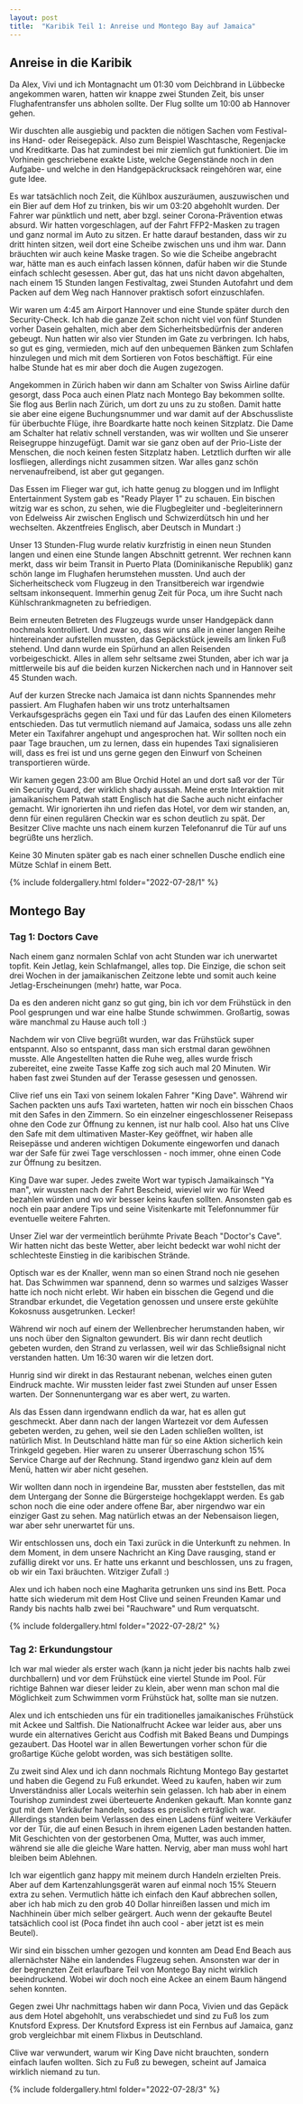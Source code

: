 ```yaml
---
layout: post
title:  "Karibik Teil 1: Anreise und Montego Bay auf Jamaica"
---
```


## Anreise in die Karibik
Da Alex, Vivi und ich Montagnacht um 01:30 vom Deichbrand in Lübbecke angekommen waren, hatten wir knappe zwei Stunden Zeit, bis unser Flughafentransfer uns abholen sollte.
Der Flug sollte um 10:00 ab Hannover gehen.

Wir duschten alle ausgiebig und packten die nötigen Sachen vom Festival- ins Hand- oder Reisegepäck. 
Also zum Beispiel Waschtasche, Regenjacke und Kreditkarte.
Das hat zumindest bei mir ziemlich gut funktioniert. 
Die im Vorhinein geschriebene exakte Liste, welche Gegenstände noch in den Aufgabe- und welche in den Handgepäckrucksack reingehören war, eine gute Idee.

Es war tatsächlich noch Zeit, die Kühlbox auszuräumen, auszuwischen und ein Bier auf dem Hof zu trinken, bis wir um 03:20 abgehohlt wurden.
Der Fahrer war pünktlich und nett, aber bzgl. seiner Corona-Prävention etwas absurd.
Wir hatten vorgeschlagen, auf der Fahrt FFP2-Masken zu tragen und ganz normal im Auto zu sitzen.
Er hatte darauf bestanden, dass wir zu dritt hinten sitzen, weil dort eine Scheibe zwischen uns und ihm war.
Dann bräuchten wir auch keine Maske tragen.
So wie die Scheibe angebracht war, hätte man es auch einfach lassen können, dafür haben wir die Stunde einfach schlecht gesessen.
Aber gut, das hat uns nicht davon abgehalten, nach einem 15 Stunden langen Festivaltag, zwei Stunden Autofahrt und dem Packen auf dem Weg nach Hannover praktisch sofort einzuschlafen.

Wir waren um 4:45 am Airport Hannover und eine Stunde später durch den Security-Check.
Ich hab die ganze Zeit schon nicht viel von fünf Stunden vorher Dasein gehalten, mich aber dem Sicherheitsbedürfnis der anderen gebeugt.
Nun hatten wir also vier Stunden im Gate zu verbringen.
Ich habs, so gut es ging, vermieden, mich auf den unbequemen Bänken zum Schlafen hinzulegen und mich mit dem Sortieren von Fotos beschäftigt.
Für eine halbe Stunde hat es mir aber doch die Augen zugezogen.

Angekommen in Zürich haben wir dann am Schalter von Swiss Airline dafür gesorgt, dass Poca auch einen Platz nach Montego Bay bekommen sollte.
Sie flog aus Berlin nach Zürich, um dort zu uns zu zu stoßen.
Damit hatte sie aber eine eigene Buchungsnummer und war damit auf der Abschussliste für überbuchte Flüge, ihre Boardkarte hatte noch keinen Sitzplatz.
Die Dame am Schalter hat relativ schnell verstanden, was wir wollten und Sie unserer Reisegruppe hinzugefügt.
Damit war sie ganz oben auf der Prio-Liste der Menschen, die noch keinen festen Sitzplatz haben.
Letztlich durften wir alle losfliegen, allerdings nicht zusammen sitzen.
War alles ganz schön nervenaufreibend, ist aber gut gegangen.

Das Essen im Flieger war gut, ich hatte genug zu bloggen und im Inflight Entertainment System gab es "Ready Player 1" zu schauen.
Ein bischen witzig war es schon, zu sehen, wie die Flugbegleiter und -begleiterinnern von Edelweiss Air zwischen Englisch und Schwizerdütsch hin und her wechselten.
Akzentfreies Englisch, aber Deutsch in Mundart :)

Unser 13 Stunden-Flug wurde relativ kurzfristig in einen neun Stunden langen und einen eine Stunde langen Abschnitt getrennt.
Wer rechnen kann merkt, dass wir beim Transit in Puerto Plata (Dominikanische Republik) ganz schön lange im Flughafen herumstehen mussten.
Und auch der Sicherheitscheck vom Flugzeug in den Transitbereich war irgendwie seltsam inkonsequent.
Immerhin genug Zeit für Poca, um ihre Sucht nach Kühlschrankmagneten zu befriedigen.

Beim erneuten Betreten des Flugzeugs wurde unser Handgepäck dann nochmals kontrolliert.
Und zwar so, dass wir uns alle in einer langen Reihe hintereinander aufstellen mussten, das Gepäckstück jeweils am linken Fuß stehend.
Und dann wurde ein Spürhund an allen Reisenden vorbeigeschickt. 
Alles in allem sehr seltsame zwei Stunden, aber ich war ja mittlerweile bis auf die beiden kurzen Nickerchen nach und in Hannover seit 45 Stunden wach.

Auf der kurzen Strecke nach Jamaica ist dann nichts Spannendes mehr passiert.
Am Flughafen haben wir uns trotz unterhaltsamen Verkaufsgesprächs gegen ein Taxi und für das Laufen des einen Kilometers entschieden.
Das tut vermutlich niemand auf Jamaica, sodass uns alle zehn Meter ein Taxifahrer angehupt und angesprochen hat.
Wir sollten noch ein paar Tage brauchen, um zu lernen, dass ein hupendes Taxi signalisieren will, dass es frei ist und uns gerne gegen den Einwurf von Scheinen transportieren würde.

Wir kamen gegen 23:00 am Blue Orchid Hotel an und dort saß vor der Tür ein Security Guard, der wirklich shady aussah.
Meine erste Interaktion mit jamaikanischem Patwah statt Englisch hat die Sache auch nicht einfacher gemacht.
Wir ignorierten ihn und riefen das Hotel, vor dem wir standen, an, denn für einen regulären Checkin war es schon deutlich zu spät.
Der Besitzer Clive machte uns nach einem kurzen Telefonanruf die Tür auf uns begrüßte uns herzlich.

Keine 30 Minuten später gab es nach einer schnellen Dusche endlich eine Mütze Schlaf in einem Bett.

{% include foldergallery.html folder="2022-07-28/1" %}

## Montego Bay
### Tag 1: Doctors Cave
Nach einem ganz normalen Schlaf von acht Stunden war ich unerwartet topfit.
Kein Jetlag, kein Schlafmangel, alles top. Die Einzige, die schon seit drei Wochen in der jamaikanischen Zeitzone lebte und somit auch keine Jetlag-Erscheinungen (mehr) hatte, war Poca. 

Da es den anderen nicht ganz so gut ging, bin ich vor dem Frühstück in den Pool gesprungen und war eine halbe Stunde schwimmen.
Großartig, sowas wäre manchmal zu Hause auch toll :)

Nachdem wir von Clive begrüßt wurden, war das Frühstück super entspannt.
Also so entspannt, dass man sich erstmal daran gewöhnen musste.
Alle Angestellten hatten die Ruhe weg, alles wurde frisch zubereitet, eine zweite Tasse Kaffe zog sich auch mal 20 Minuten. 
Wir haben fast zwei Stunden auf der Terasse gesessen und genossen.

Clive rief uns ein Taxi von seinem lokalen Fahrer "King Dave".
Während wir Sachen packten uns aufs Taxi warteten, hatten wir noch ein bisschen Chaos mit den Safes in den Zimmern.
So ein einzelner eingeschlossener Reisepass ohne den Code zur Öffnung zu kennen, ist nur halb cool. 
Also hat uns Clive den Safe mit dem ultimativen Master-Key geöffnet, wir haben alle Reisepässe und anderen wichtigen Dokumente eingeworfen und danach war der Safe für zwei Tage verschlossen - noch immer, ohne einen Code zur Öffnung zu besitzen.

King Dave war super.
Jedes zweite Wort war typisch Jamaikainsch "Ya man", wir wussten nach der Fahrt Bescheid, wieviel wir wo für Weed bezahlen würden und wo wir besser keins kaufen sollten.
Ansonsten gab es noch ein paar andere Tips und seine Visitenkarte mit Telefonnummer für eventuelle weitere Fahrten. 

Unser Ziel war der vermeintlich berühmte Private Beach "Doctor's Cave".
Wir hatten nicht das beste Wetter, aber leicht bedeckt war wohl nicht der schlechteste Einstieg in die karibischen Strände.

Optisch war es der Knaller, wenn man so einen Strand noch nie gesehen hat.
Das Schwimmen war spannend, denn so warmes und salziges Wasser hatte ich noch nicht erlebt.
Wir haben ein bisschen die Gegend und die Strandbar erkundet, die Vegetation genossen und unsere erste gekühlte Kokosnuss ausgetrunken. Lecker!

Während wir noch auf einem der Wellenbrecher herumstanden haben, wir uns noch über den Signalton gewundert.
Bis wir dann recht deutlich gebeten wurden, den Strand zu verlassen, weil wir das Schließsignal nicht verstanden hatten.
Um 16:30 waren wir die letzen dort.

Hunrig sind wir direkt in das Restaurant nebenan, welches einen guten Eindruck machte.
Wir mussten leider fast zwei Stunden auf unser Essen warten.
Der Sonnenuntergang war es aber wert, zu warten.

Als das Essen dann irgendwann endlich da war, hat es allen gut geschmeckt. 
Aber dann nach der langen Wartezeit vor dem Aufessen gebeten werden, zu gehen, weil sie den Laden schließen wollten, ist natürlich Mist.
In Deutschland hätte man für so eine Aktion sicherlich kein Trinkgeld gegeben. Hier waren zu unserer Überraschung schon 15% Service Charge auf der Rechnung.
Stand irgendwo ganz klein auf dem Menü, hatten wir aber nicht gesehen.

Wir wollten dann noch in irgendeine Bar, mussten aber feststellen, das mit dem Untergang der Sonne die Bürgersteige hochgeklappt werden.
Es gab schon noch die eine oder andere offene Bar, aber nirgendwo war ein einziger Gast zu sehen.
Mag natürlich etwas an der Nebensaison liegen, war aber sehr unerwartet für uns.

Wir entschlossen uns, doch ein Taxi zurück in die Unterkunft zu nehmen.
In dem Moment, in dem unsere Nachricht an King Dave rausging, stand er zufällig direkt vor uns.
Er hatte uns erkannt und beschlossen, uns zu fragen, ob wir ein Taxi bräuchten. Witziger Zufall :)

Alex und ich haben noch eine Magharita getrunken uns sind ins Bett.
Poca hatte sich wiederum mit dem Host Clive und seinen Freunden Kamar und Randy bis nachts halb zwei bei "Rauchware" und Rum verquatscht.

{% include foldergallery.html folder="2022-07-28/2" %}

### Tag 2: Erkundungstour
Ich war mal wieder als erster wach (kann ja nicht jeder bis nachts halb zwei durchballern) und vor dem Frühstück eine viertel Stunde im Pool. 
Für richtige Bahnen war dieser leider zu klein, aber wenn man schon mal die Möglichkeit zum Schwimmen vorm Frühstück hat, sollte man sie nutzen.

Alex und ich entschieden uns für ein traditionelles jamaikanisches Frühstück mit Ackee und Saltfish. 
Die Nationalfrucht Ackee war leider aus, aber uns wurde ein alternatives Gericht aus Codfish mit Baked Beans und Dumpings gezaubert.
Das Hootel war in allen Bewertungen vorher schon für die großartige Küche gelobt worden, was sich bestätigen sollte.

Zu zweit sind Alex und ich dann nochmals Richtung Montego Bay gestartet und haben die Gegend zu Fuß erkundet.
Weed zu kaufen, haben wir zum Unverständniss aller Locals weiterhin sein gelassen. 
Ich hab aber in einem Tourishop zumindest zwei überteuerte Andenken gekauft.
Man konnte ganz gut mit dem Verkäufer handeln, sodass es preislich erträglich war.
Allerdings standen beim Verlassen des einen Ladens fünf weitere Verkäufer vor der Tür, die auf einen Besuch in ihrem eigenen Laden bestanden hatten.
Mit Geschichten von der gestorbenen Oma, Mutter, was auch immer, während sie alle die gleiche Ware hatten.
Nervig, aber man muss wohl hart bleiben beim Ablehnen.

Ich war eigentlich ganz happy mit meinem durch Handeln erzielten Preis. Aber auf dem Kartenzahlungsgerät waren auf einmal noch 15% Steuern extra zu sehen.
Vermutlich hätte ich einfach den Kauf abbrechen sollen, aber ich hab mich zu den grob 40 Dollar hinreißen lassen und mich im Nachhinein über mich selber geärgert. Auch wenn der gekaufte Beutel tatsächlich cool ist (Poca findet ihn auch cool - aber jetzt ist es mein Beutel).

Wir sind ein bisschen umher gezogen und konnten am Dead End Beach aus allernächster Nähe ein landendes Flugzeug sehen. 
Ansonsten war der in der begrenzten Zeit erlaufbare Teil von Montego Bay nicht wirklich beeindruckend.
Wobei wir doch noch eine Ackee an einem Baum hängend sehen konnten.

Gegen zwei Uhr nachmittags haben wir dann Poca, Vivien und das Gepäck aus dem Hotel abgehohlt, uns verabschiedet und sind zu Fuß los zum Knutsford Express.
Der Knutsford Express ist ein Fernbus auf Jamaica, ganz grob vergleichbar mit einem Flixbus in Deutschland.

Clive war verwundert, warum wir King Dave nicht brauchten, sondern einfach laufen wollten. Sich zu Fuß zu bewegen, scheint auf Jamaica wirklich niemand zu tun.

{% include foldergallery.html folder="2022-07-28/3" %}

